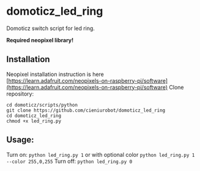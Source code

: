 # domoticz_led_ring

Domoticz switch script for led ring.

**Required neopixel library!**

## Installation
Neopixel installation instruction is here  [https://learn.adafruit.com/neopixels-on-raspberry-pi/software](https://learn.adafruit.com/neopixels-on-raspberry-pi/software)
Clone repository:

    cd domoticz/scripts/python
    git clone https://github.com/cieniurobot/domoticz_led_ring
    cd domoticz_led_ring
    chmod +x led_ring.py

## Usage: 
Turn on: `python led_ring.py 1` or with optional color `python led_ring.py 1 --color 255,0,255`
Turn off: `python led_ring.py 0`
